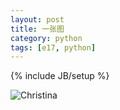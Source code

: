 ```yaml
---
layout: post
title: 一张图
category: python
tags: [e17, python]
---
```

{% include JB/setup %}

![Christina](http://skydblog.appspot.com/media/aghza3lkYmxvZ3IMCxIFTWVkaWEYkU4M/Screenshot-Christina.jpg)

